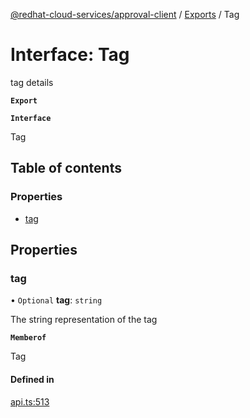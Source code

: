 [@redhat-cloud-services/approval-client](../README.md) / [Exports](../modules.md) / Tag

# Interface: Tag

tag details

**`Export`**

**`Interface`**

Tag

## Table of contents

### Properties

- [tag](Tag.md#tag)

## Properties

### tag

• `Optional` **tag**: `string`

The string representation of the tag

**`Memberof`**

Tag

#### Defined in

[api.ts:513](https://github.com/mkholjuraev/javascript-clients/blob/master/packages/approval/api.ts#L513)
